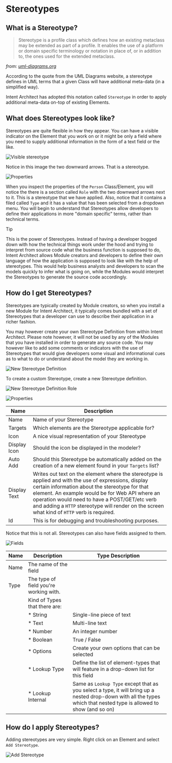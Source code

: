 # Stereotypes

## What is a Stereotype?

>Stereotype is a profile class which defines how an existing metaclass may be extended as part of a profile. It enables the use of a platform or domain specific terminology or notation in place of, or in addition to, the ones used for the extended metaclass.

_from: [uml-diagrams.org](https://www.uml-diagrams.org/stereotype.html)_

According to the quote from the UML Diagrams website, a stereotype defines in UML terms that a given Class will have additional meta-data (in a simplified way).

Intent Architect has adopted this notation called `Stereotype` in order to apply additional meta-data on-top of existing Elements.

## What does Stereotypes look like?

Stereotypes are quite flexible in how they appear. You can have a visible indicator on the Element that you work on or it might be only a field where you need to supply additional information in the form of a text field or the like.

![Visible stereotype](images/stereotypes/visible-stereotype.png)

Notice in this image the two downward arrows. That is a stereotype.

![Properties](images/stereotypes/person-class-properties-stereotype.png)

When you inspect the properties of the `Person` Class/Element, you will notice the there is a section called `Role` with the two downward arrows next to it. This is a stereotype that we have applied.
Also, notice that it contains a filed called `Type` and it has a value that has been selected from a dropdown menu.
You will begin to understand that Stereotypes allow developers to define their applications in more "domain specific" terms, rather than technical terms.

>[!TIP]
>This is the power of Stereotypes. Instead of having a developer bogged down with how the technical things work under the hood and trying to interpret from source code what the business function is supposed to do, Intent Architect allows Module creators and developers to define their own language of how the application is supposed to look like with the help of stereotypes. This would help business analysts and developers to scan the models quickly to infer what is going on, while the Modules would interpret the Stereotypes to generate the source code accordingly.

## How do I get Stereotypes?

Stereotypes are typically created by Module creators, so when you install a new Module for Intent Architect, it typically comes bundled with a set of Stereotypes that a developer can use to describe their application in a richer fashion.

You may however create your own Stereotype Definition from within Intent Architect. Please note however, it will not be used by any of the Modules that you have installed in order to generate any source code. You may however like to add some comments or indicators with the use of Stereotypes that would give developers some visual and informational cues as to what to do or understand about the model they are working in.

![New Stereotype Definition](images/stereotypes/new-stereotype-definition.png)

To create a custom Stereotype, create a new Stereotype definition.

![New Stereotype Definition Role](images/stereotypes/new-stereotype-definition-role.png)

![Properties](images/stereotypes/new-stereotype-definition-role-properties.png)

Name|Description
-|-
Name|Name of your Stereotype
Targets|Which elements are the Stereotype applicable for?
Icon|A nice visual representation of your Stereotype
Display Icon|Should the icon be displayed in the modeler?
Auto Add|Should this Stereotype be automatically added on the creation of a new element found in your `Targets` list?
Display Text|Writes out text on the element where the stereotype is applied and with the use of expressions, display certain information about the stereotype for that element. An example would be for Web API where an operation would need to have a POST/GET/etc verb and adding a `HTTP` stereotype will render on the screen what kind of `HTTP` verb is required.
Id|This is for debugging and troubleshooting purposes.


Notice that this is not all. Stereotypes can also have fields assigned to them.

![Fields](images/stereotypes/new-stereotype-definition-role-properties-fields.png)

|Name|Description|Type Description
|-|-|-
|Name|The name of the field|
|Type|The type of field you're working with.|
| |Kind of Types that there are:|
| | * String|Single-line piece of text
| | * Text|Multi-line text
| | * Number|An integer number
| | * Boolean|True / False
| | * Options|Create your own options that can be selected
| | * Lookup Type|Define the list of element-types that will feature in a drop-down list for this field
| | * Lookup Internal|Same as `Lookup Type` except that as you select a type, it will bring up a nested drop-down with all the types which that nested type is allowed to show (and so on)

## How do I apply Stereotypes?

Adding stereotypes are very simple. Right click on an Element and select `Add Stereotype`.

![Add Stereotype](images/stereotypes/add-stereotype.gif)